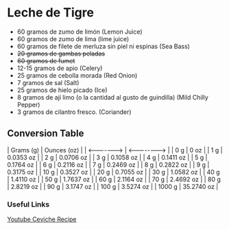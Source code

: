 # Leche de Tigre

- 60 gramos de zumo de limón (Lemon Juice)
- 60 gramos de zumo de lima (lime juice)
- 60 gramos de filete de merluza sin piel ni espinas (Sea Bass)
- ~~20 gramos de gambas peladas~~
- ~~60 gramos de fumet~~
- 12-15 gramos de apio (Celery)
- 25 gramos de cebolla morada (Red Onion)
- 7 gramos de sal (Salt)
- 25 gramos de hielo picado (Ice)
- 8 gramos de ají limo (o la cantidad al gusto de guindilla) (Mild Chilly Pepper)
- 3 gramos de cilantro fresco. (Coriander)

## Conversion Table

| Grams (g) | Ounces (oz) |
| <-------> | <-------->  |
| 0 g       | 0 oz        |
| 1 g       | 0.0353 oz   |
| 2 g       | 0.0706 oz   |
| 3 g       | 0.1058 oz   |
| 4 g       | 0.1411 oz   |
| 5 g       | 0.1764 oz   |
| 6 g       | 0.2116 oz   |
| 7 g       | 0.2469 oz   |
| 8 g       | 0.2822 oz   |
| 9 g       | 0.3175 oz   |
| 10 g      | 0.3527 oz   |
| 20 g      | 0.7055 oz   |
| 30 g      | 1.0582 oz   |
| 40 g      | 1.4110 oz   |
| 50 g      | 1.7637 oz   |
| 60 g      | 2.1164 oz   |
| 70 g      | 2.4692 oz   |
| 80 g      | 2.8219 oz   |
| 90 g      | 3.1747 oz   |
| 100 g     | 3.5274 oz   |
| 1000 g    | 35.2740 oz  |

### Useful Links

[Youtube Ceviche Recipe](https://www.youtube.com/watch?v=FsIQuWLKNV4)
